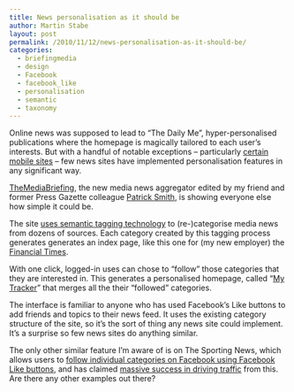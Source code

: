 ```yaml
---
title: News personalisation as it should be
author: Martin Stabe
layout: post
permalink: /2010/11/12/news-personalisation-as-it-should-be/
categories:
  - briefingmedia
  - design
  - Facebook
  - facebook_like
  - personalisation
  - semantic
  - taxonomy
---
```

Online news was supposed to lead to &#8220;The Daily Me&#8221;, hyper-personalised publications where the homepage is magically tailored to each user&#8217;s interests. But with a handful of notable exceptions &#8211; particularly [certain mobile sites][1] &#8211; few news sites have implemented personalisation features in any significant way.

[TheMediaBriefing][2], the new media news aggregator edited by my friend and former Press Gazette colleague [Patrick Smith][3], is showing everyone else how simple it could be.

The site [uses semantic tagging technology][4] to (re-)categorise media news from dozens of sources. Each category created by this tagging process generates generates an index page, like this one for (my new employer) the [Financial Times][5].

With one click, logged-in uses can chose to &#8220;follow&#8221; those categories that they are interested in. This generates a personalised homepage, called &#8220;[My Tracker][6]&#8221; that merges all the their &#8220;followed&#8221; categories.

The interface is familiar to anyone who has used Facebook&#8217;s Like buttons to add friends and topics to their news feed. It uses the existing category structure of the site, so it&#8217;s the sort of thing any news site could implement. It&#8217;s a surprise so few news sites do anything similar. 

The only other similar feature I&#8217;m aware of is on The Sporting News, which allows users to [follow individual categories on Facebook using Facebook Like buttons][7], and has claimed [massive success in driving traffic][8] from this. Are there any other examples out there?

 [1]: http://www.bbc.co.uk/blogs/bbcinternet/2010/01/a_brief_technical_overview_of.html
 [2]: http://www.themediabriefing.com/
 [3]: http://www.psmithjournalist.com/
 [4]: http://www.journalism.co.uk/2/articles/540237.php
 [5]: http://www.themediabriefing.com/companies/financial-times
 [6]: http://www.themediabriefing.com/tracker
 [7]: http://www.sportingnews.com/nfl/feed/2010-11/nfl-week-10
 [8]: http://articles.cnn.com/2010-09-30/tech/like.button.web.traffic.mashable_1_social-media-facebook-user-web-traffic?_s=PM:TECH